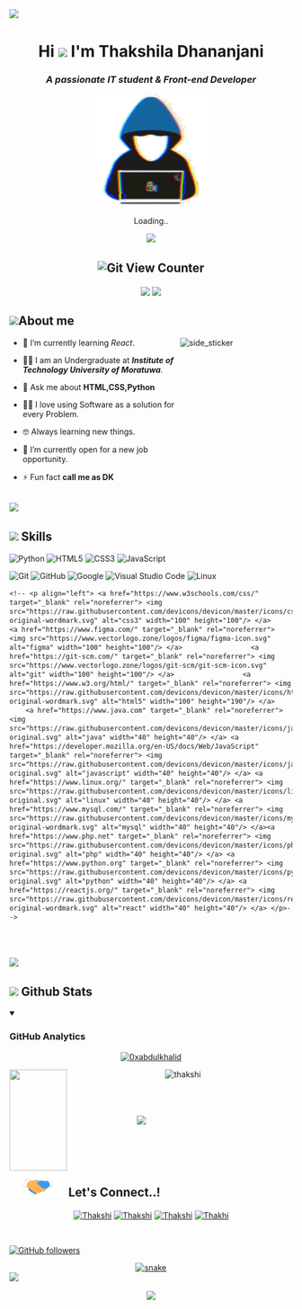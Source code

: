 <img src="https://user-images.githubusercontent.com/73097560/115834477-dbab4500-a447-11eb-908a-139a6edaec5c.gif">
<h1 align="center" >  <b>Hi <img src="https://media.giphy.com/media/hvRJCLFzcasrR4ia7z/giphy.gif" width="35"> I'm Thakshila Dhananjani</b>
</h1>

<i><h3 align="center">A passionate IT student & Front-end Developer</h3></i>

<div align=center>
        <img src = "https://github.com/0xAbdulKhalid/0xAbdulKhalid/raw/main/assets/mdImages/about_me.gif" width = 200px><!--
        <img src="https://raw.githubusercontent.com/AhmedFathyDev/AhmedFathyDev/main/GitHub.gif" alt="GitHub Octocat Logo" height="150">-->
        <p>Loading..</p>
    </div>

<p align="center">
  <a href="https://github.com/DenverCoder1/readme-typing-svg"><img src="https://readme-typing-svg.herokuapp.com?font=Time+New+Roman&color=cyan&size=25&center=true&vCenter=true&width=600&height=100&lines=Welcome+To+My+Github+Profile..&hearts;++;Front-End+Developer;Information+Technology+Student;Love+to+learn+new+stuffs..<3"></a>
</p>



## <p align="center"> <img src="https://media.giphy.com/media/W5eoZHPpUx9sapR0eu/giphy.gif" width="50px" alt="Git"/> View Counter</p>
<p align="center"><img src="https://profile-counter.glitch.me/ThakshilaDhnanjni/count.svg">



<img src="https://user-images.githubusercontent.com/73097560/115834477-dbab4500-a447-11eb-908a-139a6edaec5c.gif">

 ## <picture> <img src="https://image.myanimelist.net/ui/0YNGMBN7CXMEk-P9BspU4WlXmBe_SGHSnNvwDnnlOFXgoK141ZQMZGqHOwW4COUaA-H7pn7b82XhWJ6H9RN-JR2r3Ga0y_Dm6qoNuOy4HQ_5pyojYSBxN_X8qJc9uVFAVlTXjzR6-iPXyJGc-YQoGztwdaIpDG-mFRbYMwZlW_Q" height="65" /></picture>About me
 <img align="right" width=200px height=200px alt="side_sticker" src="https://media.giphy.com/media/TEnXkcsHrP4YedChhA/giphy.gif" />

- 🌱 I’m currently learning <i> React</i>.

- :student: I am an Undergraduate at <i> **Institute of Technology University of Moratuwa**.</i>

- 💬 Ask me about **HTML,CSS,Python**

- :technologist: I love using Software as a solution for every Problem.

- :nerd_face: Always learning new things.
 
- :thinking: I’m currently open for a new job opportunity.

- ⚡ Fun fact **call me as DK**

<br>
<img src="https://user-images.githubusercontent.com/73097560/115834477-dbab4500-a447-11eb-908a-139a6edaec5c.gif">

## <img src="https://media2.giphy.com/media/QssGEmpkyEOhBCb7e1/giphy.gif?cid=ecf05e47a0n3gi1bfqntqmob8g9aid1oyj2wr3ds3mg700bl&rid=giphy.gif" width ="35"><b> Skills</b>



![Python](https://img.shields.io/badge/Python%20-%2314354C.svg?style=for-the-badge&logo=python&logoColor=white)
   ![HTML5](https://img.shields.io/badge/HTML5%20-%23E34F26.svg?style=for-the-badge&logo=html5&logoColor=white)
   ![CSS3](https://img.shields.io/badge/CSS%20-%231572B6.svg?style=for-the-badge&logo=css3&logoColor=white)
   ![JavaScript](https://img.shields.io/badge/JavaScript%20-%23F7DF1E.svg?style=for-the-badge&logo=javascript&logoColor=black)
   
![Git](https://img.shields.io/badge/git-%23F05033.svg?style=for-the-badge&logo=git&logoColor=white)
    ![GitHub](https://img.shields.io/badge/github-%23121011.svg?style=for-the-badge&logo=github&logoColor=white)
    ![Google](https://img.shields.io/badge/google-%234285F4.svg?style=for-the-badge&logo=google&logoColor=white)
    ![Visual Studio Code](https://img.shields.io/badge/Visual%20Studio%20Code-0078d7.svg?style=for-the-badge&logo=visual-studio-code&logoColor=white)
    ![Linux](https://img.shields.io/badge/Linux-FCC624?style=for-the-badge&logo=linux&logoColor=black) 
    
    <!-- <p align="left"> <a href="https://www.w3schools.com/css/" target="_blank" rel="noreferrer"> <img src="https://raw.githubusercontent.com/devicons/devicon/master/icons/css3/css3-original-wordmark.svg" alt="css3" width="100" height="100"/> </a>           <a href="https://www.figma.com/" target="_blank" rel="noreferrer"> <img src="https://www.vectorlogo.zone/logos/figma/figma-icon.svg" alt="figma" width="100" height="100"/> </a>                 <a href="https://git-scm.com/" target="_blank" rel="noreferrer"> <img src="https://www.vectorlogo.zone/logos/git-scm/git-scm-icon.svg" alt="git" width="100" height="100"/> </a>                 <a href="https://www.w3.org/html/" target="_blank" rel="noreferrer"> <img src="https://raw.githubusercontent.com/devicons/devicon/master/icons/html5/html5-original-wordmark.svg" alt="html5" width="100" height="190"/> </a>
        <a href="https://www.java.com" target="_blank" rel="noreferrer"> <img src="https://raw.githubusercontent.com/devicons/devicon/master/icons/java/java-original.svg" alt="java" width="40" height="40"/> </a> <a href="https://developer.mozilla.org/en-US/docs/Web/JavaScript" target="_blank" rel="noreferrer"> <img src="https://raw.githubusercontent.com/devicons/devicon/master/icons/javascript/javascript-original.svg" alt="javascript" width="40" height="40"/> </a> <a href="https://www.linux.org/" target="_blank" rel="noreferrer"> <img src="https://raw.githubusercontent.com/devicons/devicon/master/icons/linux/linux-original.svg" alt="linux" width="40" height="40"/> </a> <a href="https://www.mysql.com/" target="_blank" rel="noreferrer"> <img src="https://raw.githubusercontent.com/devicons/devicon/master/icons/mysql/mysql-original-wordmark.svg" alt="mysql" width="40" height="40"/> </a><a href="https://www.php.net" target="_blank" rel="noreferrer"> <img src="https://raw.githubusercontent.com/devicons/devicon/master/icons/php/php-original.svg" alt="php" width="40" height="40"/> </a> <a href="https://www.python.org" target="_blank" rel="noreferrer"> <img src="https://raw.githubusercontent.com/devicons/devicon/master/icons/python/python-original.svg" alt="python" width="40" height="40"/> </a> <a href="https://reactjs.org/" target="_blank" rel="noreferrer"> <img src="https://raw.githubusercontent.com/devicons/devicon/master/icons/react/react-original-wordmark.svg" alt="react" width="40" height="40"/> </a> </p>-->
<br><br><br>
<img src="https://user-images.githubusercontent.com/73097560/115834477-dbab4500-a447-11eb-908a-139a6edaec5c.gif">

## <img src="https://media.giphy.com/media/iY8CRBdQXODJSCERIr/giphy.gif" width="35"><b> Github Stats </b>



<details open>
  <summary><h3>GitHub Analytics</h3></summary>

<p align="center">
        
<a href="https://github.com/ThakshilaDhnanjani">


<img  align="center" src="https://github-readme-stats.vercel.app/api/top-langs?username=ThakshilaDhnanjani&show_icons=true&locale=en&layout=compact&line_height=20&title_color=7A7ADB&icon_color=2234AE&text_color=D3D3D3&bg_color=0,000000,130F40" width="375"  alt="0xabdulkhalid"/>
        
  <img align="left" height="180em" width="45%" src="https://github-readme-stats-eight-theta.vercel.app/api?username=ThakshilaDhnanjani&show_icons=true&theme=algolia&include_all_commits=true&count_private=true"/><img align="right" height="180rem" width="45%" src="https://github-readme-streak-stats.herokuapp.com/?user=ThakshilaDhnanjani&theme=algolia&date_format=M%20j%5B%2C%20Y%5D" alt="thakshi" />

<br><br><br>

</a>
</p>
</details>    




<br>
<img src="https://user-images.githubusercontent.com/73097560/115834477-dbab4500-a447-11eb-908a-139a6edaec5c.gif">

## <img src="https://github.com/0xAbdulKhalid/0xAbdulKhalid/raw/main/assets/mdImages/handshake.gif" width ="100"><b> Let's Connect..!</b>
<p align="center">
  <a href="https://www.linkedin.com/in/thakshila-dhananjani-22a7aa28b/" target="blank"><img align="center"
      src="https://raw.githubusercontent.com/rahuldkjain/github-profile-readme-generator/master/src/images/icons/Social/linked-in-alt.svg"
      alt="Thakshi" height="60" width="125" /></a>
  <a href="https://www.facebook.com/profile.php?id=100091126674782" target="blank"><img align="center"
      src="https://raw.githubusercontent.com/rahuldkjain/github-profile-readme-generator/master/src/images/icons/Social/facebook.svg"
      alt="Thakshi" height="60" width="125" /></a>
  <a href="" target="blank"><img align="center"
      src="https://raw.githubusercontent.com/rahuldkjain/github-profile-readme-generator/master/src/images/icons/Social/instagram.svg"
      alt="Thakshi" height="60" width="125" /></a>
  <a href="https://www.hackerrank.com/profile/tdhananjani2000" target="blank"><img align="center"
      src="https://raw.githubusercontent.com/rahuldkjain/github-profile-readme-generator/master/src/images/icons/Social/hackerrank.svg"
      alt="Thakhi" height="60" width="150" /></a>
</p>

<br>

<p align="center">
        
 [![GitHub followers](https://img.shields.io/github/followers/ThakshilaDhnanjani.svg?style=social&label=Followers)](https://github.com/ThakshilaDhnanjani?tab=followers)</p>

<div align="center">
  <a href="https://github.com/ThakshilaDhnanjani">
  <img  src="https://github.com/1999AZZAR/ThakshilaDhnanjani/blob/main/resources/img/grid-snake.svg"
       alt="snake" /></a>
</div>



<img src="https://user-images.githubusercontent.com/73097560/115834477-dbab4500-a447-11eb-908a-139a6edaec5c.gif">

<p align="center"> <img src="https://media.giphy.com/media/jpVnC65DmYeyRL4LHS/giphy.gif" width="50%"></p>
      

